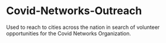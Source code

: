 # Covid-Networks-Outreach

Used to reach to cities across the nation in search of volunteer opportunities for the Covid Networks Organization.

